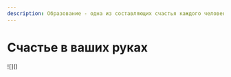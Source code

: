 ```yaml
---
description: Образование - одна из составляющих счастья каждого человека
---
```


# Счастье в ваших руках

<div data-full-width="false">![](<https://images.unsplash.com/photo-1703249181171-22037ab2afd8?crop=entropy&#x26;cs=srgb&#x26;fm=jpg&#x26;ixid=M3wxOTcwMjR8MHwxfHJhbmRvbXx8fHx8fHx8fDE3MDQ3ODk5NTB8&#x26;ixlib=rb-4.0.3&#x26;q=85>)</div>
